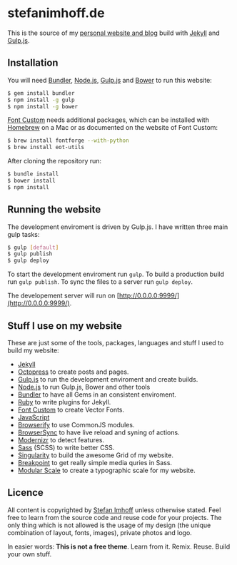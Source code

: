# stefanimhoff.de

This is the source of my [personal website and blog](http://stefanimhoff.de/) build with [Jekyll](http://jekyllrb.com/) and [Gulp.js](http://gulpjs.com/).

## Installation

You will need [Bundler](http://bundler.io/), [Node.js](http://nodejs.org/), [Gulp.js](http://gulpjs.com/) and [Bower](http://bower.io/) to run this website:

```sh
$ gem install bundler
$ npm install -g gulp
$ npm install -g bower
```

[Font Custom](http://fontcustom.com/) needs additional packages, which can be installed with [Homebrew](http://brew.sh/) on a Mac or as documented on the website of Font Custom:

```sh
$ brew install fontforge --with-python
$ brew install eot-utils
```

After cloning the repository run:

```sh
$ bundle install
$ bower install
$ npm install
```

## Running the website

The development enviroment is driven by Gulp.js. I have written three main gulp tasks:

```sh
$ gulp [default]
$ gulp publish
$ gulp deploy
```

To start the development enviroment run `gulp`. To build a production build run `gulp publish`. To sync the files to a server run `gulp deploy`.

The developement server will run on [http://0.0.0.0:9999/](http://0.0.0.0:9999/).

## Stuff I use on my website

These are just some of the tools, packages, languages and stuff I used to build my website:

- [Jekyll](http://jekyllrb.com/)
- [Octopress](https://github.com/octopress/octopress) to create posts and pages.
- [Gulp.js](http://gulpjs.com/) to run the development enviroment and create builds.
- [Node.js](http://nodejs.org/) to run Gulp.js, Bower and other tools
- [Bundler](http://bundler.io/) to have all Gems in an consistent enviroment.
- [Ruby](https://www.ruby-lang.org/) to write plugins for Jekyll.
- [Font Custom](http://fontcustom.com/) to create Vector Fonts.
- [JavaScript](https://developer.mozilla.org/docs/Web/JavaScript)
- [Browserify](http://browserify.org/) to use CommonJS modules.
- [BrowserSync](http://www.browsersync.io/) to have live reload and syning of actions.
- [Modernizr](http://modernizr.com/) to detect features.
- [Sass](http://sass-lang.com/) (SCSS) to write better CSS.
- [Singularity](http://singularity.gs/) to build the awesome Grid of my website.
- [Breakpoint](https://github.com/at-import/breakpoint) to get really simple media quries in Sass.
- [Modular Scale](https://github.com/at-import/modular-scale) to create a typographic scale for my website.

## Licence
All content is copyrighted by [Stefan Imhoff](http://stefanimhoff.de) unless otherwise stated. Feel free to learn from the source code and reuse code for your projects. The only thing which is not allowed is the usage of my design (the unique combination of layout, fonts, images), private photos and logo.

In easier words: **This is not a free theme**. Learn from it. Remix. Reuse. Build your own stuff.
